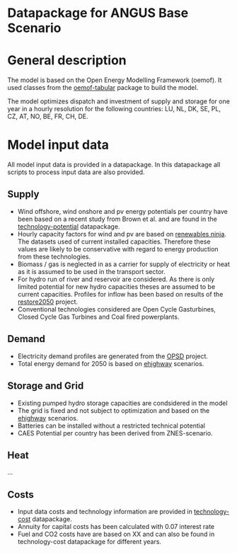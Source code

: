 # Datapackage for ANGUS Base Scenario

# General description

The model is based on the Open Energy Modelling Framework (oemof). It used
classes from the [oemof-tabular](https://github.com/oemof/oemof-tabular) package
to build the model.

The model optimizes dispatch and investment of supply and storage
for one year in a hourly resolution for the following countries: LU, NL, DK,
SE, PL, CZ, AT, NO, BE, FR, CH, DE.


# Model input data

All model input data is provided in a datapackage. In this datapackage all
scripts to process input data are also provided.

## Supply

* Wind offshore, wind onshore and pv energy potentials per country have been
  based on a recent study from Brown et al. and are found in the
  [technology-potential](https://github.com/ZNES-datapackages/technology-potential) datapackage.
* Hourly capacity factors for wind and pv are based on  [renewables     ninja](https://www.renewables.ninja/downloads). The datasets used of current
  installed capacities. Therefore these values are likely to be conservative
  with regard to energy production from these technologies.  
* Biomass / gas is neglected in as a carrier for supply of electricity or heat as
  it is assumed to be used in the transport sector.
* For hydro run of river and reservoir are considered. As there is only
  limited potential for new hydro capacities theses are
  assumed to be current capacities. Profiles for inflow has been based on
  results of the [restore2050](https://zenodo.org/record/804244) project.
* Conventional technologies considered are Open Cycle Gasturbines,
  Closed Cycle Gas Turbines and Coal fired powerplants.

## Demand

* Electricity demand profiles are generated from the [OPSD](https://data.open-power-system-data.org/time_series/2017-07-09/time_series_60min_singleindex.csv) project.
* Total energy demand for 2050 is based on [ehighway](http://www.e-highway2050.eu/fileadmin/documents/Results/e-Highway_database_per_country-08022016.xlsx) scenarios.

## Storage and Grid

* Existing pumped hydro storage capacities are condsidered in the model
* The grid is fixed and not subject to optimization and based on the [ehighway](http://www.e-highway2050.eu/fileadmin/documents/Results/e-Highway_database_per_country-08022016.xlsx) scenarios.
* Batteries can be installed without a restricted technical potential
* CAES Potential per country has been derived from ZNES-scenario.

## Heat

...

## Costs

* Input data costs and technology information are provided in
[technology-cost](https://github.com/ZNES-datapackages/technology-cost) datapackage.
* Annuity for capital costs has been calculated with 0.07 interest rate
* Fuel and CO2 costs have are based on XX and can also be found in technology-cost
  datapackage for different years.
